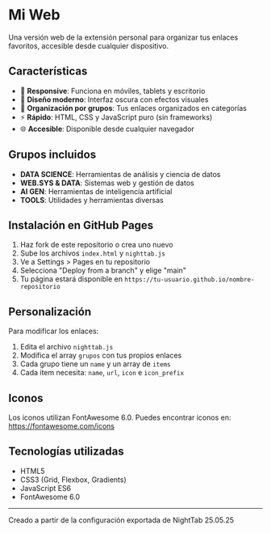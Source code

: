 # Mi  Web

Una versión web de la extensión personal para organizar tus enlaces favoritos, accesible desde cualquier dispositivo.

## Características

- 📱 **Responsive**: Funciona en móviles, tablets y escritorio
- 🎨 **Diseño moderno**: Interfaz oscura con efectos visuales
- 🔗 **Organización por grupos**: Tus enlaces organizados en categorías
- ⚡ **Rápido**: HTML, CSS y JavaScript puro (sin frameworks)
- 🌐 **Accesible**: Disponible desde cualquier navegador

## Grupos incluidos

- **DATA SCIENCE**: Herramientas de análisis y ciencia de datos
- **WEB.SYS & DATA**: Sistemas web y gestión de datos
- **AI GEN**: Herramientas de inteligencia artificial
- **TOOLS**: Utilidades y herramientas diversas

## Instalación en GitHub Pages

1. Haz fork de este repositorio o crea uno nuevo
2. Sube los archivos `index.html` y `nighttab.js`
3. Ve a Settings > Pages en tu repositorio
4. Selecciona "Deploy from a branch" y elige "main"
5. Tu página estará disponible en `https://tu-usuario.github.io/nombre-repositorio`

## Personalización

Para modificar los enlaces:

1. Edita el archivo `nighttab.js`
2. Modifica el array `grupos` con tus propios enlaces
3. Cada grupo tiene un `name` y un array de `items`
4. Cada item necesita: `name`, `url`, `icon` e `icon_prefix`

## Iconos

Los iconos utilizan FontAwesome 6.0. Puedes encontrar iconos en:
https://fontawesome.com/icons

## Tecnologías utilizadas

- HTML5
- CSS3 (Grid, Flexbox, Gradients)
- JavaScript ES6
- FontAwesome 6.0

---

Creado a partir de la configuración exportada de NightTab 25.05.25
